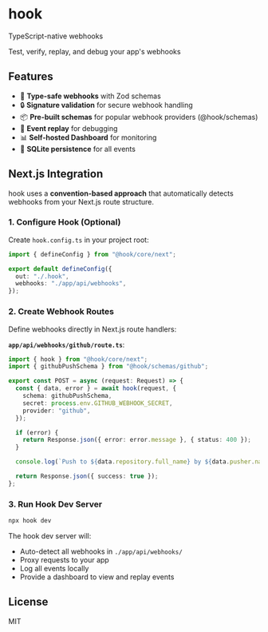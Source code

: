 # hook

TypeScript-native webhooks

Test, verify, replay, and debug your app's webhooks

## Features

- 🎯 **Type-safe webhooks** with Zod schemas
- 🔒 **Signature validation** for secure webhook handling
- 📦 **Pre-built schemas** for popular webhook providers (@hook/schemas)
- 🔄 **Event replay** for debugging
- 📊 **Self-hosted Dashboard** for monitoring
- 💾 **SQLite persistence** for all events

## Next.js Integration

hook uses a **convention-based approach** that automatically detects webhooks from your Next.js route structure.

### 1. Configure Hook (Optional)

Create `hook.config.ts` in your project root:

```typescript
import { defineConfig } from "@hook/core/next";

export default defineConfig({
  out: "./.hook",
  webhooks: "./app/api/webhooks",
});
```

### 2. Create Webhook Routes

Define webhooks directly in Next.js route handlers:

**`app/api/webhooks/github/route.ts`**:

```typescript
import { hook } from "@hook/core/next";
import { githubPushSchema } from "@hook/schemas/github";

export const POST = async (request: Request) => {
  const { data, error } = await hook(request, {
    schema: githubPushSchema,
    secret: process.env.GITHUB_WEBHOOK_SECRET,
    provider: "github",
  });

  if (error) {
    return Response.json({ error: error.message }, { status: 400 });
  }

  console.log(`Push to ${data.repository.full_name} by ${data.pusher.name}`);

  return Response.json({ success: true });
};
```

### 3. Run Hook Dev Server

```bash
npx hook dev
```

The hook dev server will:

- Auto-detect all webhooks in `./app/api/webhooks/`
- Proxy requests to your app
- Log all events locally
- Provide a dashboard to view and replay events

## License

MIT
